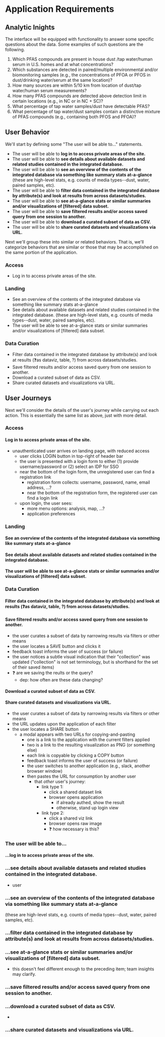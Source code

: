 # Application Requirements

## Analytic Inights

The interface will be equipped with functionality to answer some specific questions about the data. Some examples of such questions are the following.

1. Which PFAS compounds are present in house dust /tap water/human serum in U.S. homes and at what concentrations?
2. Which substances are detected in paired/multiple environmental and/or biomonitoring samples (e.g., the concentrations of PFOA or PFOS in dust/drinking water/serum at the same location)?
3. How many sources are within 5/10 km from location of dust/tap water/human serum measurements?
4. How many PFAS compounds are detected above detection limit in certain locations (e.g., in NC or in NC + SC)?
5. What percentage of tap water samples/dust have detectable PFAS?
6. What percentage of tap water/dust samples contain a distinctive mixture of PFAS compounds (e.g., containing both PFOS and PFOA)? 

## User Behavior

We'll start by defining some "The user will be able to..." statements.

- The user will be able to **log in to access private areas of the site.**
- The user will be able to **see details about available datasets and related studies contained in the integrated database.**
- The user will be able to **see an overview of the contents of the integrated database via something like summary stats at-a-glance**
  (these are high-level stats, e.g. counts of media types--dust, water, paired samples, etc).
- The user will be able to **filter data contained in the integrated database by attribute(s) and look at results from across datasets/studies.**
- The user will be able to **see at-a-glance stats or similar summaries and/or visualizations of [filtered] data subset.**
- The user will be able to **save filtered results and/or access saved query from one session to another.**
- The user will be able to **download a curated subset of data as CSV.**
- The user will be able to **share curated datasets and visualizations via URL.**

Next we'll group these into similar or related behaviors.
That is, we'll categorize behaviors that are similar or those that may be accomplished on the same portion of the application.

### Access
- Log in to access private areas of the site.

### Landing
- See an overview of the contents of the integrated database via something like summary stats at-a-glance
- See details about available datasets and related studies contained in the integrated database.
  (these are high-level stats, e.g. counts of media types--dust, water, paired samples, etc).
- The user will be able to see at-a-glance stats or similar summaries and/or visualizations of [filtered] data subset.

### Data Curation
- Filter data contained in the integrated database by attribute(s) and look at results (❓as dataviz, table, ?) from across datasets/studies.
- Save filtered results and/or access saved query from one session to another.
- Download a curated subset of data as CSV.
- Share curated datasets and visualizations via URL.

## User Journeys

Next we'll consider the details of the user's journey while carrying out each action.
This is essentially the same list as above, just with more detail.

### Access

#### Log in to access private areas of the site.
  + unauthenticated user arrives on landing page, with reduced access
    * user clicks LOGIN button in top-right of header bar
    * the user is presented with a login form to either
      (1) provide username/password or
      (2) select an IDP for SSO
    * near the bottom of the login form, the unregistered user can find a registration link
      - registration form collects: username, password, name, email address, ...?
      - near the bottom of the registration form, the registered user can find a login link
    * upon login, the user sees:
      - more menu options: analysis, map, ...?
      - application preferences


### Landing

#### See an overview of the contents of the integrated database via something like summary stats at-a-glance

#### See details about available datasets and related studies contained in the integrated database.

#### The user will be able to see at-a-glance stats or similar summaries and/or visualizations of [filtered] data subset.

### Data Curation

#### Filter data contained in the integrated database by attribute(s) and look at results (❓as dataviz, table, ?) from across datasets/studies.

#### Save filtered results and/or access saved query from one session to another.
  + the user curates a subset of data by narrowing results via filters or other means
  + the user locates a SAVE button and clicks it
  + feedback toast informs the user of success (or failure)
  + the user notices a subtle visual indication that their "collection" was updated
    ("collection" is not set terminology, but is shorthand for the set of their saved items)
  + ❓ are we saving the reults or the query?
    * dep: how often are these data changing?

#### Download a curated subset of data as CSV.

#### Share curated datasets and visualizations via URL.
  + the user curates a subset of data by narrowing results via filters or other means
  + the URL updates upon the application of each filter
  + the user locates a SHARE button
    * a modal appears with two URLs for copying-and-pasting
      - one is a link to the application with the current filters applied
      - two is a link to the resulting visualization as PNG (or something else)
      - each link is copyable by clicking a COPY button
      - feedback toast informs the user of success (or failure)
      - the user switches to another application (e.g., slack, another browser window)
      - then pastes the URL for consumption by another user
        + that _other_ user's journey:
          * link type 1:
            - click a shared dataset link
            - browser opens application
              + if already authed, show the result
              + otherwise, stand up login view
          * link type 2:
            - click a shared viz link
            - browser opens raw image
            - ❓ how necessary is this?



### The user will be able to...

#### ...log in to access private areas of the site.

### ...see details about available datasets and related studies contained in the integrated database.
- user

### ...see an overview of the contents of the integrated database via something like summary stats at-a-glance
  (these are high-level stats, e.g. counts of media types--dust, water, paired samples, etc).

### ...filter data contained in the integrated database by attribute(s) and look at results from across datasets/studies.

### ...see at-a-glance stats or similar summaries and/or visualizations of [filtered] data subset.
- this doesn't feel different enough to the preceding item; team insights may clarify.

### ...save filtered results and/or access saved query from one session to another.

### ...download a curated subset of data as CSV.
- 

### ...share curated datasets and visualizations via URL.
